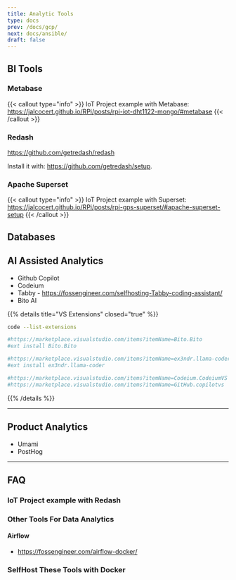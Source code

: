 ```yaml
---
title: Analytic Tools
type: docs
prev: /docs/gcp/
next: docs/ansible/
draft: false
---
```


## BI Tools

### Metabase
<!-- 

{{< gist "JAlcocerT/953cab1052af58f4241f28dbc0a314a0#file-metabase" >}} -->
<!-- 
<script src="https://gist.github.com/JAlcocerT/953cab1052af58f4241f28dbc0a314a0#file-metabase"></script> -->


<script src="https://gist.github.com/JAlcocerT/953cab1052af58f4241f28dbc0a314a0#file-metabase.js"></script>

{{< callout type="info" >}}
IoT Project example with Metabase: <https://jalcocert.github.io/RPi/posts/rpi-iot-dht1122-mongo/#metabase>
{{< /callout >}}



### Redash

<https://github.com/getredash/redash>

Install it with: https://github.com/getredash/setup.

<!-- 
<script src="https://gist.github.com/JAlcocerT/953cab1052af58f4241f28dbc0a314a0#file-redash"></script> -->
<!-- 
{{< gist "JAlcocerT/953cab1052af58f4241f28dbc0a314a0#file-redash" >}} -->

<!-- ```sh
git clone https://github.com/getredash/setup
cd setup
rm -rf .git


chmod +x ./setup.sh
./setup.sh
``` -->

### Apache Superset

<!-- 
<script src="https://gist.github.com/JAlcocerT/953cab1052af58f4241f28dbc0a314a0#file-superset"></script> -->


<!-- 
<script src="https://gist.github.com/JAlcocerT/953cab1052af58f4241f28dbc0a314a0#file-superset"></script>

{{< gist "JAlcocerT/953cab1052af58f4241f28dbc0a314a0#file-superset" >}} -->

<!-- ```sh
git clone https://github.com/apache/superset.git
cd Superset
rm -rf .git


docker compose up -d

git checkout 3.0.0
TAG=3.0.0 docker compose -f docker-compose-non-dev.yml pull
TAG=3.0.0 docker compose -f docker-compose-non-dev.yml up
``` -->

{{< callout type="info" >}}
IoT Project example with Superset: <https://jalcocert.github.io/RPi/posts/rpi-gps-superset/#apache-superset-setup>
{{< /callout >}}


## Databases


<!-- ### MariaDB

### MongoDB

### InfluxDB
 -->

 ## AI Assisted Analytics

 * Github Copilot
 * Codeium
 * Tabby - https://fossengineer.com/selfhosting-Tabby-coding-assistant/
 * Bito AI


 {{% details title="VS Extensions" closed="true" %}}

```sh
code --list-extensions

#https://marketplace.visualstudio.com/items?itemName=Bito.Bito
#ext install Bito.Bito

#https://marketplace.visualstudio.com/items?itemName=ex3ndr.llama-coder&ssr=false#review-details
#ext install ex3ndr.llama-coder

#https://marketplace.visualstudio.com/items?itemName=Codeium.CodeiumVS
#https://marketplace.visualstudio.com/items?itemName=GitHub.copilotvs
```


{{% /details %}}

--- 

## Product Analytics

* Umami
* PostHog

---

## FAQ


### IoT Project example with Redash


### Other Tools For Data Analytics

#### Airflow

* <https://fossengineer.com/airflow-docker/>


### SelfHost These Tools with Docker

<script src="https://gist.github.com/JAlcocerT/953cab1052af58f4241f28dbc0a314a0.js"></script>